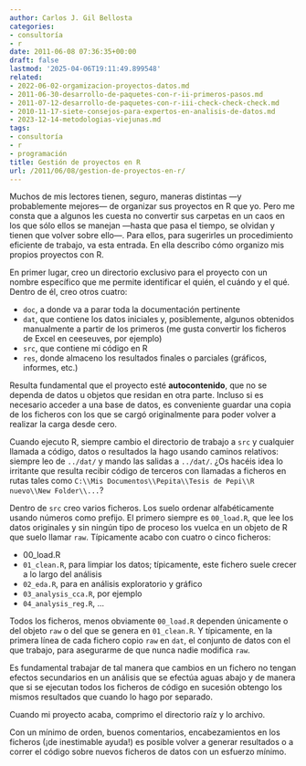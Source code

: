 ```yaml
---
author: Carlos J. Gil Bellosta
categories:
- consultoría
- r
date: 2011-06-08 07:36:35+00:00
draft: false
lastmod: '2025-04-06T19:11:49.899548'
related:
- 2022-06-02-orgamizacion-proyectos-datos.md
- 2011-06-30-desarrollo-de-paquetes-con-r-ii-primeros-pasos.md
- 2011-07-12-desarrollo-de-paquetes-con-r-iii-check-check-check.md
- 2010-11-17-siete-consejos-para-expertos-en-analisis-de-datos.md
- 2023-12-14-metodologias-viejunas.md
tags:
- consultoría
- r
- programación
title: Gestión de proyectos en R
url: /2011/06/08/gestion-de-proyectos-en-r/
---
```


Muchos de mis lectores tienen, seguro, maneras distintas —y probablemente mejores— de organizar sus proyectos en R que yo. Pero me consta que a algunos les cuesta no convertir sus carpetas en un caos en los que sólo ellos se manejan —hasta que pasa el tiempo, se olvidan y tienen que volver sobre ello—. Para ellos, para sugerirles un procedimiento eficiente de trabajo, va esta entrada. En ella describo cómo organizo mis propios proyectos con R.

En primer lugar, creo un directorio exclusivo para el proyecto con un nombre específico que me permite identificar el quién, el cuándo y el qué. Dentro de él, creo otros cuatro:



* `doc`, a donde va a parar toda la documentación pertinente
* `dat`, que contiene los datos iniciales y, posiblemente, algunos obtenidos manualmente a partir de los primeros (me gusta convertir los ficheros de Excel en ceeseuves, por ejemplo)
* `src`, que contiene mi código en R
* `res`, donde almaceno los resultados finales o parciales (gráficos, informes, etc.)

Resulta fundamental que el proyecto esté **autocontenido**, que no se dependa de datos u objetos que residan en otra parte. Incluso si es necesario acceder a una base de datos, es conveniente guardar una copia de los ficheros con los que se cargó originalmente para poder volver a realizar la carga desde cero.

Cuando ejecuto R, siempre cambio el directorio de trabajo a `src` y cualquier llamada a código, datos o resultados la hago usando caminos relativos: siempre leo de `../dat/` y mando las salidas a `../dat/`. ¿Os hacéis idea lo irritante que resulta recibir código de terceros con llamadas a ficheros en rutas tales como `C:\\Mis Documentos\\Pepita\\Tesis de Pepi\\R nuevo\\New Folder\\...`?

Dentro de `src` creo varios ficheros. Los suelo ordenar alfabéticamente usando números como prefijo. El primero siempre es `00_load.R`, que lee los datos originales y sin ningún tipo de proceso los vuelca en un objeto de R que suelo llamar `raw`. Típicamente acabo con cuatro o cinco ficheros:



* 00_load.R
* `01_clean.R`, para limpiar los datos; típicamente, este fichero suele crecer a lo largo del análisis
* `02_eda.R`, para en análisis exploratorio y gráfico
* `03_analysis_cca.R`, por ejemplo
* `04_analysis_reg.R`, ...

Todos los ficheros, menos obviamente `00_load.R` dependen únicamente o del objeto `raw` o del que se genera en `01_clean.R`. Y típicamente, en la primera línea de cada fichero copio `raw` en `dat`, el conjunto de datos con el que trabajo, para asegurarme de que nunca nadie modifica `raw`.

Es fundamental trabajar de tal manera que cambios en un fichero no tengan efectos secundarios en un análisis que se efectúa aguas abajo y de manera que si se ejecutan todos los ficheros de código en sucesión obtengo los mismos resultados que cuando lo hago por separado.

Cuando mi proyecto acaba, comprimo el directorio raíz y lo archivo.

Con un mínimo de orden, buenos comentarios, encabezamientos en los ficheros (¡de inestimable ayuda!) es posible volver a generar resultados o a correr el código sobre nuevos ficheros de datos con un esfuerzo mínimo.